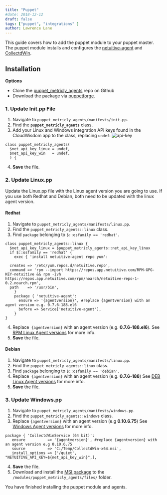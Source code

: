 ```yaml
---
title: "Puppet"
#date: 2018-12-12
draft: false
tags: ["puppet", "integrations" ]
author: Lawrence Lane
---
```


This guide covers how to add the puppet module to your puppet master. The puppet module installs and configures the [netuitive-agent][1] and [CollectdWin][2].

## Installation

**Options**

- Clone the [puppet_metricly_agents](https://github.com/metricly/puppet_metricly_agents) repo on Github
- Download the package via [puppetforge](https://forge.puppet.com/metricly/puppet_metricly_agents).

### 1. Update Init.pp File

1. Navigate to `puppet_metricly_agents/manifests/init.pp`.
2. Find the **`puppet_metricly_agents`** class.
3. Add your Linux and Windows integration API keys found in the CloudWisdom app to the class, replacing `undef`:
![api-key](/images/_index/api-key.png)

  ```
  class puppet_metricly_agents(
    $net_api_key_linux = undef,
    $net_api_key_win   = undef,
    ) {

  ```
4. **Save** the file.

### 2. Update Linux.pp

Update the Linux.pp file with the Linux agent version you are going to use. If you use both Redhat and Debian, both need to be updated with the linux agent version.

#### Redhat

1. Navigate to `puppet_metricly_agents/manifests/linux.pp`.
2. Find the `puppet_metricly_agents::linux` class.
3. Find `package` belonging to `$::osfamily == 'redhat'`.

```
class puppet_metricly_agents::linux {
  $net_api_key_linux = $puppet_metricly_agents::net_api_key_linux
  if $::osfamily == 'redhat' {
    exec { 'install netuitive-agent repo yum':

  creates => '/etc/yum.repos.d/netuitive.repo',
  command => 'rpm --import https://repos.app.netuitive.com/RPM-GPG-KEY-netuitive && rpm -ivh https://repos.app.netuitive.com/rpm/noarch/netuitive-repo-1-0.2.noarch.rpm',
  path    => '/usr/bin',
    }
    package { 'netuitive-agent':
      ensure => '{agentversion}', #replace {agentversion} with an agent version e.g. 0.7.6-188.el6
      before => Service['netuitive-agent'],
    }
}
```
4. Replace` {agentversion}` with an agent version (e.g. **0.7.6-188.el6**). See [RPM Linux Agent versions](https://repos.app.netuitive.com/rpm/x86_64/) for more info.
5. **Save** the file.

#### Debian

1. Navigate to `puppet_metricly_agents/manifests/linux.pp`.
2. Find the `puppet_metricly_agents::linux` class.
3. Find `package` belonging to `$::osfamily == 'debian'`.
4. Replace` {agentversion}` with an agent version (e.g. **0.7.6-188**) See [DEB Linux Agent versions](https://repos.app.netuitive.com/deb/dists/stable/main/binary-amd64/) for more info.
5. **Save** the file.

### 3. Update Windows.pp

1. Navigate to `puppet_metricly_agents/manifests/windows.pp`.
2. Find the `puppet_metricly_agents::windows` class.
3. Replace `{agentversion}` with an agent version (e.g **0.10.6.75**) See [Windows Agent versions](https://repos.app.netuitive.com/windows-agent/index.html) for more info.

```
package { 'CollectdWinService (64 bit)':
   ensure          => '{agentversion}', #replace {agentversion} with an agent version e.g 0.10.6.75
   source          => 'C:/Temp/CollectdWin-x64.msi',
   install_options => ['/quiet', "NETUITIVE_API_KEY=${net_api_key_win}",],
```
4. **Save** the file.
5. Download and install the [MSI package](https://repos.app.netuitive.com/windows-agent/index.html) to the `/modules/puppet_metricly_agents/files/` folder.

[1]: https://docs.metricly.com/integrations/agents/linux-agent/
[2]: https://docs.metricly.com/integrations/agents/windows-agent/

You have finished installing the puppet module and agents.
